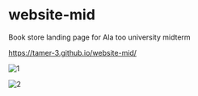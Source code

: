 # website-mid

Book store landing page for Ala too university midterm


https://tamer-3.github.io/website-mid/


![1](https://user-images.githubusercontent.com/73985106/141319756-5a752825-0bf2-4018-86c7-e88981f22b4e.png)


![2](https://user-images.githubusercontent.com/73985106/141319835-98198d28-fe85-4c33-9131-141fdc34b35b.png)
